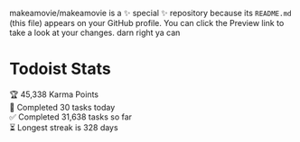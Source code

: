 makeamovie/makeamovie is a ✨ special ✨ repository because its `README.md` (this file) appears on your GitHub profile.
You can click the Preview link to take a look at your changes. darn right ya can

# Todoist Stats

<!-- TODO-IST:START -->
🏆  45,338 Karma Points           
🌸  Completed 30 tasks today           
✅  Completed 31,638 tasks so far           
⏳  Longest streak is 328 days
<!-- TODO-IST:END -->